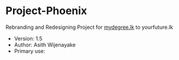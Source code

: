 # Project-Phoenix
Rebranding and Redesigning Project for <a href="http://mydegree.lk/" target="_blank">mydegree.lk</a> to yourfuture.lk 

<ul>
<li>Version:		1.5</li>
<li>Author:			Asith Wijenayake</li>
<li>Primary use:</li>
</ul>
